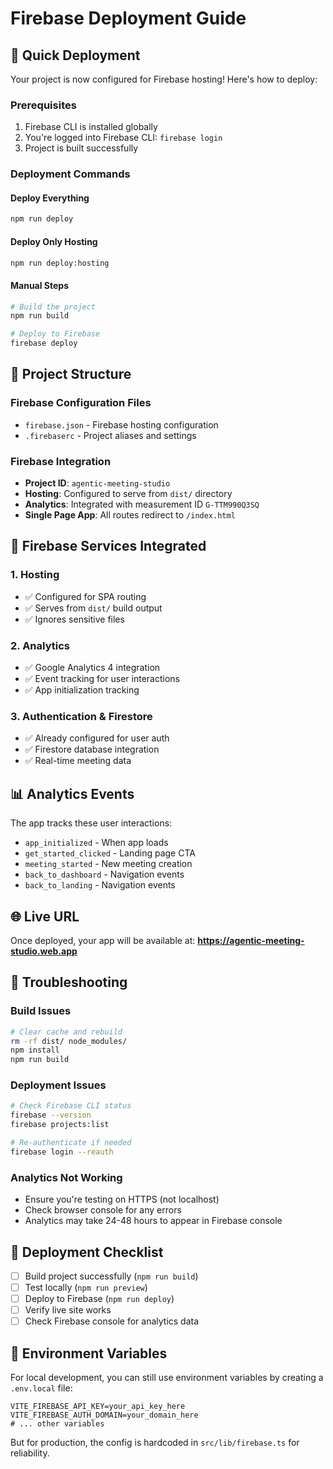 # Firebase Deployment Guide

## 🚀 Quick Deployment

Your project is now configured for Firebase hosting! Here's how to deploy:

### Prerequisites
1. Firebase CLI is installed globally
2. You're logged into Firebase CLI: `firebase login`
3. Project is built successfully

### Deployment Commands

#### Deploy Everything
```bash
npm run deploy
```

#### Deploy Only Hosting
```bash
npm run deploy:hosting
```

#### Manual Steps
```bash
# Build the project
npm run build

# Deploy to Firebase
firebase deploy
```

## 📁 Project Structure

### Firebase Configuration Files
- `firebase.json` - Firebase hosting configuration
- `.firebaserc` - Project aliases and settings

### Firebase Integration
- **Project ID**: `agentic-meeting-studio`
- **Hosting**: Configured to serve from `dist/` directory
- **Analytics**: Integrated with measurement ID `G-TTM990Q3SQ`
- **Single Page App**: All routes redirect to `/index.html`

## 🔧 Firebase Services Integrated

### 1. **Hosting**
- ✅ Configured for SPA routing
- ✅ Serves from `dist/` build output
- ✅ Ignores sensitive files

### 2. **Analytics**
- ✅ Google Analytics 4 integration
- ✅ Event tracking for user interactions
- ✅ App initialization tracking

### 3. **Authentication & Firestore**
- ✅ Already configured for user auth
- ✅ Firestore database integration
- ✅ Real-time meeting data

## 📊 Analytics Events

The app tracks these user interactions:
- `app_initialized` - When app loads
- `get_started_clicked` - Landing page CTA
- `meeting_started` - New meeting creation
- `back_to_dashboard` - Navigation events
- `back_to_landing` - Navigation events

## 🌐 Live URL

Once deployed, your app will be available at:
**https://agentic-meeting-studio.web.app**

## 🔧 Troubleshooting

### Build Issues
```bash
# Clear cache and rebuild
rm -rf dist/ node_modules/
npm install
npm run build
```

### Deployment Issues
```bash
# Check Firebase CLI status
firebase --version
firebase projects:list

# Re-authenticate if needed
firebase login --reauth
```

### Analytics Not Working
- Ensure you're testing on HTTPS (not localhost)
- Check browser console for any errors
- Analytics may take 24-48 hours to appear in Firebase console

## 🚀 Deployment Checklist

- [ ] Build project successfully (`npm run build`)
- [ ] Test locally (`npm run preview`)
- [ ] Deploy to Firebase (`npm run deploy`)
- [ ] Verify live site works
- [ ] Check Firebase console for analytics data

## 📝 Environment Variables

For local development, you can still use environment variables by creating a `.env.local` file:

```env
VITE_FIREBASE_API_KEY=your_api_key_here
VITE_FIREBASE_AUTH_DOMAIN=your_domain_here
# ... other variables
```

But for production, the config is hardcoded in `src/lib/firebase.ts` for reliability.